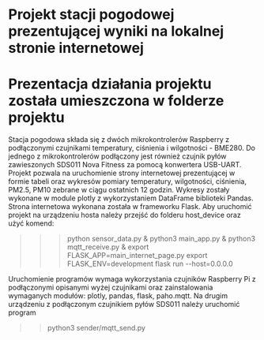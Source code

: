 # Projekt stacji pogodowej prezentującej wyniki na lokalnej stronie internetowej
# Prezentacja działania projektu została umieszczona w folderze projektu
Stacja pogodowa składa się z dwóch mikrokontrolerów Raspberry z podłączonymi czujnikami temperatury, ciśnienia i wilgotności - BME280. Do jednego z mikrokontrolerów podłączony jest również czujnik pyłów zawieszonych SDS011 Nova Fitness za pomocą konwertera USB-UART. Projekt pozwala na uruchomienie strony internetowej prezentującej w formie tabeli oraz wykresów pomiary temperatury, wilgotności, ciśnienia, PM2.5, PM10 zebrane w ciągu ostatnich 12 godzin. Wykresy zostały wykonane w module plotly z wykorzystaniem DataFrame biblioteki Pandas. Strona internetowa wykonana została w frameworku Flask. 
Aby uruchomić projekt na urządzeniu hosta należy przejść do folderu host_device oraz użyć komend:
>>> python sensor_data.py &
>>> python3 main_app.py &
>>> python3 mqtt_receive.py &
>>> export FLASK_APP=main_internet_page.py
>>> export FLASK_ENV=development
>>> flask run --host=0.0.0.0

Uruchomienie programów wymaga wykorzystania czujników Raspberry Pi z podłączonymi opisanymi wyżej czujnikami oraz zainstalowania wymaganych modułów: plotly, pandas, flask, paho.mqtt.
Na drugim urządzeniu z podłączonym czujnikiem pyłów SDS011 należy uruchomić program
>> python3 sender/mqtt_send.py
